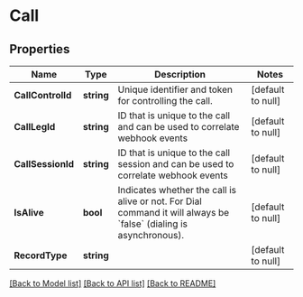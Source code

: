 # Call

## Properties
Name | Type | Description | Notes
------------ | ------------- | ------------- | -------------
**CallControlId** | **string** | Unique identifier and token for controlling the call. | [default to null]
**CallLegId** | **string** | ID that is unique to the call and can be used to correlate webhook events | [default to null]
**CallSessionId** | **string** | ID that is unique to the call session and can be used to correlate webhook events | [default to null]
**IsAlive** | **bool** | Indicates whether the call is alive or not. For Dial command it will always be &#x60;false&#x60; (dialing is asynchronous). | [default to null]
**RecordType** | **string** |  | [default to null]

[[Back to Model list]](../README.md#documentation-for-models) [[Back to API list]](../README.md#documentation-for-api-endpoints) [[Back to README]](../README.md)

